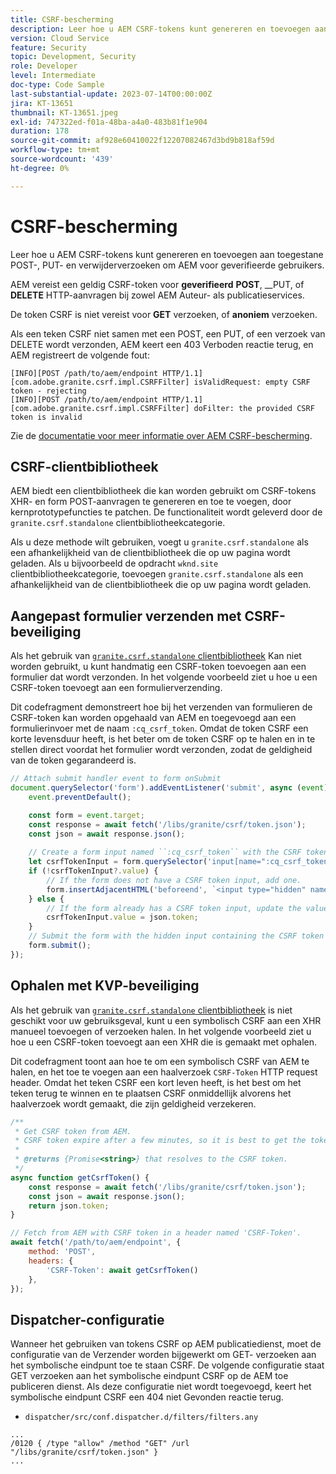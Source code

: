```yaml
---
title: CSRF-bescherming
description: Leer hoe u AEM CSRF-tokens kunt genereren en toevoegen aan toegestane POST-, PUT- en verwijderverzoeken om AEM voor geverifieerde gebruikers.
version: Cloud Service
feature: Security
topic: Development, Security
role: Developer
level: Intermediate
doc-type: Code Sample
last-substantial-update: 2023-07-14T00:00:00Z
jira: KT-13651
thumbnail: KT-13651.jpeg
exl-id: 747322ed-f01a-48ba-a4a0-483b81f1e904
duration: 178
source-git-commit: af928e60410022f12207082467d3bd9b818af59d
workflow-type: tm+mt
source-wordcount: '439'
ht-degree: 0%

---
```


# CSRF-bescherming

Leer hoe u AEM CSRF-tokens kunt genereren en toevoegen aan toegestane POST-, PUT- en verwijderverzoeken om AEM voor geverifieerde gebruikers.

AEM vereist een geldig CSRF-token voor __geverifieerd__ __POST__, __PUT, of __DELETE__ HTTP-aanvragen bij zowel AEM Auteur- als publicatieservices.

De token CSRF is niet vereist voor __GET__ verzoeken, of __anoniem__ verzoeken.

Als een teken CSRF niet samen met een POST, een PUT, of een verzoek van DELETE wordt verzonden, AEM keert een 403 Verboden reactie terug, en AEM registreert de volgende fout:

```log
[INFO][POST /path/to/aem/endpoint HTTP/1.1][com.adobe.granite.csrf.impl.CSRFFilter] isValidRequest: empty CSRF token - rejecting
[INFO][POST /path/to/aem/endpoint HTTP/1.1][com.adobe.granite.csrf.impl.CSRFFilter] doFilter: the provided CSRF token is invalid
```

Zie de [documentatie voor meer informatie over AEM CSRF-bescherming](https://experienceleague.adobe.com/docs/experience-manager-65/developing/introduction/csrf-protection.html).


## CSRF-clientbibliotheek

AEM biedt een clientbibliotheek die kan worden gebruikt om CSRF-tokens XHR- en form POST-aanvragen te genereren en toe te voegen, door kernprototypefuncties te patchen. De functionaliteit wordt geleverd door de `granite.csrf.standalone` clientbibliotheekcategorie.

Als u deze methode wilt gebruiken, voegt u `granite.csrf.standalone` als een afhankelijkheid van de clientbibliotheek die op uw pagina wordt geladen. Als u bijvoorbeeld de opdracht `wknd.site` clientbibliotheekcategorie, toevoegen `granite.csrf.standalone` als een afhankelijkheid van de clientbibliotheek die op uw pagina wordt geladen.

## Aangepast formulier verzenden met CSRF-beveiliging

Als het gebruik van [`granite.csrf.standalone` clientbibliotheek](#csrf-client-library) Kan niet worden gebruikt, u kunt handmatig een CSRF-token toevoegen aan een formulier dat wordt verzonden. In het volgende voorbeeld ziet u hoe u een CSRF-token toevoegt aan een formulierverzending.

Dit codefragment demonstreert hoe bij het verzenden van formulieren de CSRF-token kan worden opgehaald van AEM en toegevoegd aan een formulierinvoer met de naam `:cq_csrf_token`. Omdat de token CSRF een korte levensduur heeft, is het beter om de token CSRF op te halen en in te stellen direct voordat het formulier wordt verzonden, zodat de geldigheid van de token gegarandeerd is.

```javascript
// Attach submit handler event to form onSubmit
document.querySelector('form').addEventListener('submit', async (event) => {
    event.preventDefault();

    const form = event.target;
    const response = await fetch('/libs/granite/csrf/token.json');
    const json = await response.json();
    
    // Create a form input named ``:cq_csrf_token`` with the CSRF token.
    let csrfTokenInput = form.querySelector('input[name=":cq_csrf_token"]');
    if (!csrfTokenInput?.value) {
        // If the form does not have a CSRF token input, add one.
        form.insertAdjacentHTML('beforeend', `<input type="hidden" name=":cq_csrf_token" value="${json.token}">`);
    } else {
        // If the form already has a CSRF token input, update the value.
        csrfTokenInput.value = json.token;
    }
    // Submit the form with the hidden input containing the CSRF token
    form.submit();
});
```

## Ophalen met KVP-beveiliging

Als het gebruik van [`granite.csrf.standalone` clientbibliotheek](#csrf-client-library) is niet geschikt voor uw gebruiksgeval, kunt u een symbolisch CSRF aan een XHR manueel toevoegen of verzoeken halen. In het volgende voorbeeld ziet u hoe u een CSRF-token toevoegt aan een XHR die is gemaakt met ophalen.

Dit codefragment toont aan hoe te om een symbolisch CSRF van AEM te halen, en het toe te voegen aan een haalverzoek `CSRF-Token` HTTP request header. Omdat het teken CSRF een kort leven heeft, is het best om het teken terug te winnen en te plaatsen CSRF onmiddellijk alvorens het haalverzoek wordt gemaakt, die zijn geldigheid verzekeren.

```javascript
/**
 * Get CSRF token from AEM.
 * CSRF token expire after a few minutes, so it is best to get the token before each request.
 * 
 * @returns {Promise<string>} that resolves to the CSRF token.
 */
async function getCsrfToken() {
    const response = await fetch('/libs/granite/csrf/token.json');
    const json = await response.json();
    return json.token;
}

// Fetch from AEM with CSRF token in a header named 'CSRF-Token'.
await fetch('/path/to/aem/endpoint', {
    method: 'POST',
    headers: {
        'CSRF-Token': await getCsrfToken()
    },
});
```

## Dispatcher-configuratie

Wanneer het gebruiken van tokens CSRF op AEM publicatiedienst, moet de configuratie van de Verzender worden bijgewerkt om GET- verzoeken aan het symbolische eindpunt toe te staan CSRF. De volgende configuratie staat GET verzoeken aan het symbolische eindpunt CSRF op de AEM toe publiceren dienst. Als deze configuratie niet wordt toegevoegd, keert het symbolische eindpunt CSRF een 404 niet Gevonden reactie terug.

* `dispatcher/src/conf.dispatcher.d/filters/filters.any`

```
...
/0120 { /type "allow" /method "GET" /url "/libs/granite/csrf/token.json" }
...
```
